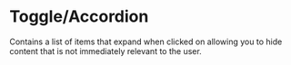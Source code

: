 # Toggle/Accordion

Contains a list of items that expand when clicked on allowing you to hide content that is not immediately relevant to the user.
